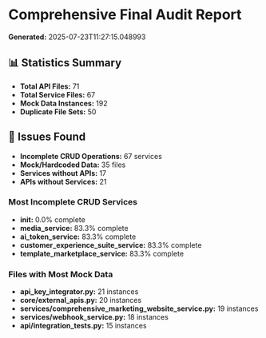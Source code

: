 # Comprehensive Final Audit Report
**Generated:** 2025-07-23T11:27:15.048993

## 📊 Statistics Summary
- **Total API Files:** 71
- **Total Service Files:** 67
- **Mock Data Instances:** 192
- **Duplicate File Sets:** 50

## 🔧 Issues Found
- **Incomplete CRUD Operations:** 67 services
- **Mock/Hardcoded Data:** 35 files
- **Services without APIs:** 17
- **APIs without Services:** 21

### Most Incomplete CRUD Services
- **__init__:** 0.0% complete
- **media_service:** 83.3% complete
- **ai_token_service:** 83.3% complete
- **customer_experience_suite_service:** 83.3% complete
- **template_marketplace_service:** 83.3% complete

### Files with Most Mock Data
- **api_key_integrator.py:** 21 instances
- **core/external_apis.py:** 20 instances
- **services/comprehensive_marketing_website_service.py:** 19 instances
- **services/webhook_service.py:** 18 instances
- **api/integration_tests.py:** 15 instances

